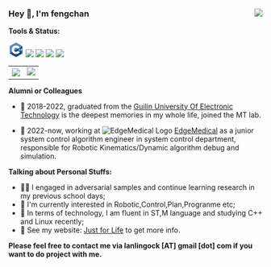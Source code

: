### Hey 👋, I'm fengchan   <img align="right" src="https://visitor-badge.laobi.icu/badge?page_id=fengchangt.fengchangt">

<!--[ <br />](https://weibo.com/u/6600574650) -->
<!-- -  Youth begins in 2010 and ends in 2022;-->

<!-- <br /> -->

**Tools & Status:**

<code><img height="30" src="https://raw.githubusercontent.com/github/explore/80688e429a7d4ef2fca1e82350fe8e3517d3494d/topics/cpp/cpp.png"></code>
<code><img height="30" src="https://upload.wikimedia.org/wikipedia/commons/2/2d/Breezeicons-apps-48-matlab.svg"></code>
<code><img height="30" src="https://upload.wikimedia.org/wikipedia/commons/thumb/c/c3/Python-logo-notext.svg/220px-Python-logo-notext.svg.png"></code>
<code><img height="30" src="https://www.qt.io/hubfs/qt-design-system/assets/logos/qt-logo.svg"></code>
<code><img height="30" src="https://upload.wikimedia.org/wikipedia/commons/5/51/Logo_TwinCAT.png"></code>

<table cellspacing="0" cellpadding="0">
  <tr align="center" valign="middle">
    <td><img align="left" src="https://github-readme-stats.vercel.app/api?username=fengchangt&count_private=true"></td>
    <td><img  src="https://github-readme-streak-stats.herokuapp.com?user=fengchangt"></td>
  </tr>
</table>


**Alumni or Colleagues**

- :rowboat: 2018-2022, graduated from the [ Guilin University Of Electronic Technology](https://www.guet.edu.cn/) is the deepest memories in my whole life, joined the MT lab.
  
- :speedboat: 2022-now, working at <img height="25" align="top" src="https://www.icloudnews.net/uploadfile/20220824/202208241154494386.png" alt="EdgeMedical Logo"> [EdgeMedical](http://www.edgemed.cn/) as a junior system control algorithm engineer in system control department, responsible for Robotic Kinematics/Dynamic algorithm debug and simulation.
  
**Talking about Personal Stuffs:**

- 👨‍💻 I engaged in adversarial samples and continue learning research in my previous school days;
- 🌱 I'm currently interested in Robotic,Control,Plan,Progranme etc;
- 🤔 In terms of technology, I am fluent in ST,M language and studying C++ and Linux recently;
- 📝 See my website: [Just for Life](https://fengchangt.github.io) to get more info.

<!-- ![](profile-3d-contrib/profile-south-season-animate.svg)-->

**Please feel free to contact me via lanlingock [AT] gmail [dot] com if you want to do project with me.**
